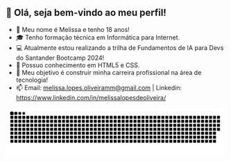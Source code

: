 ## 👋 Olá, seja bem-vindo ao meu perfil!
- 👩 Meu nome é Melissa e tenho 18 anos!
- 🎓 Tenho formação técnica em Informática para Internet.
- 💻 Atualmente estou realizando a trilha de Fundamentos de IA para Devs do Santander Bootcamp 2024!
- 📑 Possuo conhecimento em HTML5 e CSS.
- 🎯 Meu objetivo é construir minha carreira profissional na área de tecnologia!
- 📫 Email: melissa.lopes.oliveiramm@gmail.com | Linkedin: https://www.linkedin.com/in/melissalopesdeoliveira/

![Snake animation](https://github.com/gsampaiowz/gsampaiowz/blob/output/github-contribution-grid-snake.svg)
